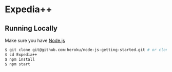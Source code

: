 # Expedia++

## Running Locally

Make sure you have [Node.js](http://nodejs.org/) 

```sh
$ git clone git@github.com:heroku/node-js-getting-started.git # or clone your own fork
$ cd Expedia++
$ npm install
$ npm start
```